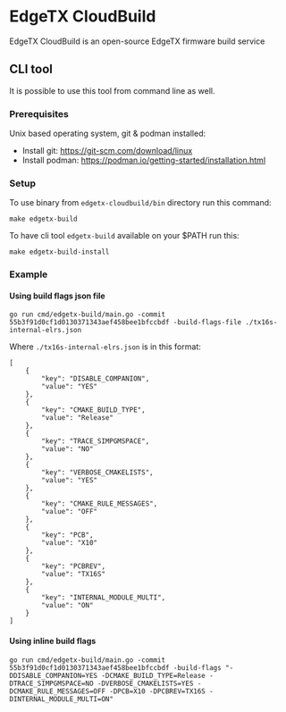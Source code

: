 # EdgeTX CloudBuild

EdgeTX CloudBuild is an open-source EdgeTX firmware build service

## CLI tool

It is possible to use this tool from command line as well.

### Prerequisites

Unix based operating system, git & podman installed:

* Install git: https://git-scm.com/download/linux
* Install podman: https://podman.io/getting-started/installation.html

### Setup

To use binary from `edgetx-cloudbuild/bin` directory run this command:

```
make edgetx-build
```

To have cli tool `edgetx-build` available on your $PATH run this:

```
make edgetx-build-install
```

### Example

#### Using build flags json file

```
go run cmd/edgetx-build/main.go -commit 55b3f91d0cf1d0130371343aef458bee1bfccbdf -build-flags-file ./tx16s-internal-elrs.json
```

Where `./tx16s-internal-elrs.json` is in this format:

```
[
    {
        "key": "DISABLE_COMPANION",
        "value": "YES"
    },
    {
        "key": "CMAKE_BUILD_TYPE",
        "value": "Release"
    },
    {
        "key": "TRACE_SIMPGMSPACE",
        "value": "NO"
    },
    {
        "key": "VERBOSE_CMAKELISTS",
        "value": "YES"
    },
    {
        "key": "CMAKE_RULE_MESSAGES",
        "value": "OFF"
    },
    {
        "key": "PCB",
        "value": "X10"
    },
    {
        "key": "PCBREV",
        "value": "TX16S"
    },
    {
        "key": "INTERNAL_MODULE_MULTI",
        "value": "ON"
    }
]
```

#### Using inline build flags

```
go run cmd/edgetx-build/main.go -commit 55b3f91d0cf1d0130371343aef458bee1bfccbdf -build-flags "-DDISABLE_COMPANION=YES -DCMAKE_BUILD_TYPE=Release -DTRACE_SIMPGMSPACE=NO -DVERBOSE_CMAKELISTS=YES -DCMAKE_RULE_MESSAGES=OFF -DPCB=X10 -DPCBREV=TX16S -DINTERNAL_MODULE_MULTI=ON"
```
